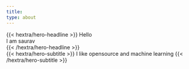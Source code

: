 ```yaml
---
title: 
type: about
---
```




<div class="mt-6 mb-6">
{{< hextra/hero-headline >}}
  Hello&nbsp;<br class="sm:block hidden" />I am saurav &nbsp;<br class="sm:block hidden" /> 
{{< /hextra/hero-headline >}}
</div>

<div class="mb-6">
{{< hextra/hero-subtitle >}}
I like opensource and machine learning
{{< /hextra/hero-subtitle >}}
</div>

